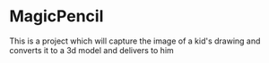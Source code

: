 # MagicPencil
This is a project which will capture the image of a kid's drawing and converts it to a 3d model and delivers to him
